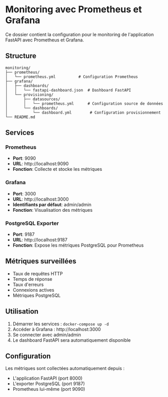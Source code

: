 # Monitoring avec Prometheus et Grafana

Ce dossier contient la configuration pour le monitoring de l'application FastAPI avec Prometheus et Grafana.

## Structure

```
monitoring/
├── prometheus/
│   └── prometheus.yml          # Configuration Prometheus
├── grafana/
│   ├── dashboards/
│   │   └── fastapi-dashboard.json  # Dashboard FastAPI
│   └── provisioning/
│       ├── datasources/
│       │   └── prometheus.yml      # Configuration source de données
│       └── dashboards/
│           └── dashboard.yml        # Configuration provisionnement
└── README.md
```

## Services

### Prometheus

-   **Port**: 9090
-   **URL**: http://localhost:9090
-   **Fonction**: Collecte et stocke les métriques

### Grafana

-   **Port**: 3000
-   **URL**: http://localhost:3000
-   **Identifiants par défaut**: admin/admin
-   **Fonction**: Visualisation des métriques

### PostgreSQL Exporter

-   **Port**: 9187
-   **URL**: http://localhost:9187
-   **Fonction**: Expose les métriques PostgreSQL pour Prometheus

## Métriques surveillées

-   Taux de requêtes HTTP
-   Temps de réponse
-   Taux d'erreurs
-   Connexions actives
-   Métriques PostgreSQL

## Utilisation

1. Démarrer les services : `docker-compose up -d`
2. Accéder à Grafana : http://localhost:3000
3. Se connecter avec admin/admin
4. Le dashboard FastAPI sera automatiquement disponible

## Configuration

Les métriques sont collectées automatiquement depuis :

-   L'application FastAPI (port 8000)
-   L'exporter PostgreSQL (port 9187)
-   Prometheus lui-même (port 9090)
